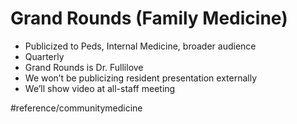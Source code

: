 # Grand Rounds (Family Medicine)
* Publicized to Peds, Internal Medicine, broader audience
* Quarterly
* Grand Rounds is Dr. Fullilove
* We won’t be publicizing resident presentation externally
* We’ll show video at all-staff meeting

#reference/communitymedicine